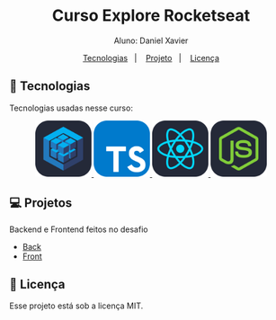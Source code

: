 <h1 align="center"> Curso Explore Rocketseat</h1>

<p align="center">
Aluno: Daniel Xavier<br>
</p>

<p align="center">
  <a href="#-tecnologias">Tecnologias</a>&nbsp;&nbsp;&nbsp;|&nbsp;&nbsp;&nbsp;
  <a href="#-projetos">Projeto</a>&nbsp;&nbsp;&nbsp;|&nbsp;&nbsp;&nbsp;
  <a href="#memo-licença">Licença</a>
</p>

## 🚀 Tecnologias

Tecnologias usadas nesse curso:

<p align="center">
  <a href="https://skillicons.dev">
    <img style="width:100px" src="https://raw.githubusercontent.com/tandpfun/skill-icons/59059d9d1a2c092696dc66e00931cc1181a4ce1f/icons/Sequelize-Dark.svg" />
    <img style="width:100px" src="https://raw.githubusercontent.com/tandpfun/skill-icons/59059d9d1a2c092696dc66e00931cc1181a4ce1f/icons/TypeScript.svg" />
    <img style="width:100px" src="https://raw.githubusercontent.com/tandpfun/skill-icons/59059d9d1a2c092696dc66e00931cc1181a4ce1f/icons/React-Dark.svg" />
    <img style="width:100px" src="https://raw.githubusercontent.com/tandpfun/skill-icons/59059d9d1a2c092696dc66e00931cc1181a4ce1f/icons/NodeJS-Dark.svg" />
  </a>
</p>

## 💻 Projetos

<p>Backend e Frontend feitos no desafio</p>

- [Back](https://github.com/Dandan875/FoodExplorer/tree/master/backend)
- [Front](https://github.com/Dandan875/FoodExplorer/tree/master/frontend)

## :memo: Licença

Esse projeto está sob a licença MIT.
